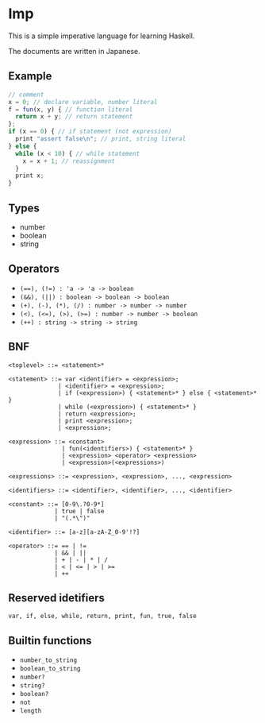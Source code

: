 Imp
===

This is a simple imperative language for learning Haskell.

The documents are written in Japanese.

Example
-------

```javascript
// comment
x = 0; // declare variable, number literal
f = fun(x, y) { // function literal
  return x + y; // return statement
};
if (x == 0) { // if statement (not expression)
  print "assert false\n"; // print, string literal
} else {
  while (x < 10) { // while statement
    x = x + 1; // reassignment
  }
  print x;
}
```


Types
-----

- number
- boolean
- string


Operators
---------

- `(==), (!=) : 'a -> 'a -> boolean`
- `(&&), (||) : boolean -> boolean -> boolean`
- `(+), (-), (*), (/) : number -> number -> number`
- `(<), (<=), (>), (>=) : number -> number -> boolean`
- `(++) : string -> string -> string`


BNF
---

```
<toplevel> ::= <statement>*

<statement> ::= var <identifier> = <expression>;
              | <identifier> = <expression>;
              | if (<expression>) { <statement>* } else { <statement>* }
              | while (<expression>) { <statement>* }
              | return <expression>;
              | print <expression>;
              | <expression>;

<expression> ::= <constant>
               | fun(<identifiers>) { <statement>* }
               | <expression> <operator> <expression>
               | <expression>(<expressions>)

<expressions> ::= <expression>, <expression>, ..., <expression>

<identifiers> ::= <identifier>, <identifier>, ..., <identifier>

<constant> ::= [0-9\.?0-9*]
             | true | false
             | "(.*\")"

<identifier> ::= [a-z][a-zA-Z_0-9'!?]

<operator> ::= == | !=
             | && | ||
             | + | - | * | /
             | < | <= | > | >=
             | ++
```


Reserved idetifiers
-------------------

`var, if, else, while, return, print, fun, true, false`


Builtin functions
-----------------

- `number_to_string`
- `boolean_to_string`
- `number?`
- `string?`
- `boolean?`
- `not`
- `length`
